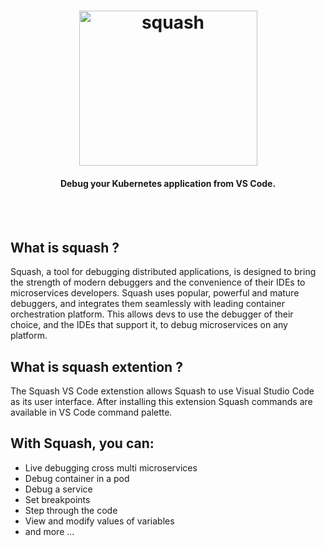 <h1 align="center">
    <img src="https://i.imgur.com/zQFbeXi.pn" alt="squash" width="285" height="248">
 </h1>

<h4 align="center">Debug your Kubernetes application from VS Code.</h4>
<BR><BR>

## What is squash ?
Squash, a tool for debugging distributed applications, is designed to bring the strength of modern debuggers and the convenience of their IDEs to microservices developers. Squash uses popular, powerful and mature debuggers, and integrates them seamlessly with leading container orchestration platform. This allows devs to use the debugger of their choice, and the IDEs that support it, to debug microservices on any platform.

## What is squash extention ?
The Squash VS Code extenstion allows Squash to use Visual Studio Code as its user interface. 
After installing this extension Squash commands are available in VS Code command palette. 

## With Squash, you can:
* Live debugging cross multi microservices
* Debug container in a pod
* Debug a service
* Set breakpoints
* Step through the code
* View and modify values of variables
* and more ...


